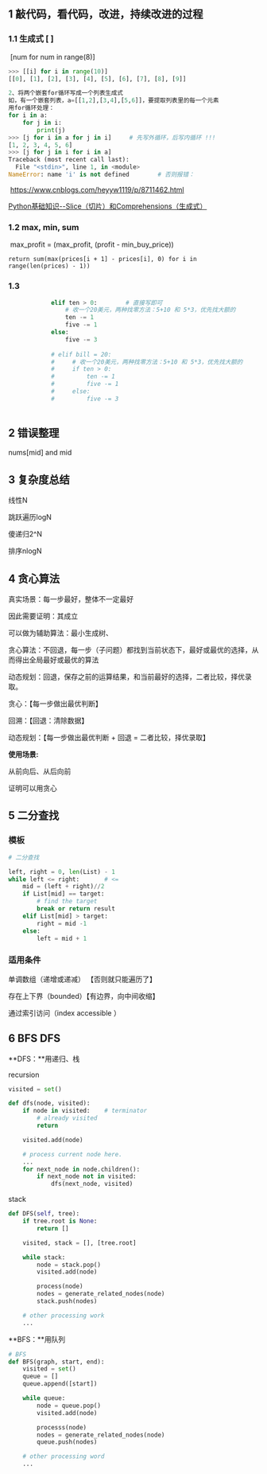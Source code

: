 ## 1 敲代码，看代码，改进，持续改进的过程

### 1.1 生成式 [ ]

​		[num for num in range(8)]

```python
>>> [[i] for i in range(10)] 
[[0], [1], [2], [3], [4], [5], [6], [7], [8], [9]]

2、将两个嵌套for循环写成一个列表生成式
如，有一个嵌套列表，a=[[1,2],[3,4],[5,6]]，要提取列表里的每一个元素
用for循环处理：
for i in a:
    for j in i:
        print(j)
>>> [j for i in a for j in i]     # 先写外循环，后写内循环 !!!
[1, 2, 3, 4, 5, 6]
>>> [j for j in i for i in a] 
Traceback (most recent call last):
  File "<stdin>", line 1, in <module>
NameError: name 'i' is not defined        # 否则报错：
```

​	https://www.cnblogs.com/heyyw1119/p/8711462.html

[	Python基础知识--Slice（切片）和Comprehensions（生成式）](https://www.cnblogs.com/heyyw1119/p/8711462.html)

### 1.2 max, min, sum

​		max_profit = (max_profit, (profit - min_buy_price))

   	return sum(max(prices[i + 1] - prices[i], 0) for i in range(len(prices) - 1))

### 1.3 

```python
            elif ten > 0:        # 直接写即可
                # 收一个20美元，两种找零方法：5+10 和 5*3，优先找大额的
                ten -= 1
                five -= 1
            else:
                five -= 3
                
            # elif bill = 20:
            #     # 收一个20美元，两种找零方法：5+10 和 5*3，优先找大额的
            #     if ten > 0:
            #         ten -= 1
            #         five -= 1
            #     else:
            #         five -= 3
            
```



## 2 错误整理

nums[mid]  and mid



## 3 复杂度总结

线性N 

跳跃遍历logN 

傻递归2^N 

排序nlogN



## 4 贪心算法

真实场景：每一步最好，整体不一定最好

因此需要证明：其成立

可以做为辅助算法：最小生成树、



贪心算法：不回退，每一步（子问题）都找到当前状态下，最好或最优的选择，从而得出全局最好或最优的算法

动态规划：回退，保存之前的运算结果，和当前最好的选择，二者比较，择优录取。



贪心：【每一步做出最优判断】

回溯：【回退：清除数据】

动态规划：【每一步做出最优判断  +  回退  =  二者比较，择优录取】



**使用场景:**

从前向后、从后向前

证明可以用贪心



## 5 二分查找

### 模板

```python
# 二分查找

left, right = 0, len(List) - 1
while left <= right:       # <=
    mid = (left + right)//2
    if List[mid] == target:
        # find the target
        break or return result
    elif List[mid] > target:
        right = mid -1
    else:
        left = mid + 1
```

### 适用条件

单调数组（递增或递减） 【否则就只能遍历了】

存在上下界（bounded）【有边界，向中间收缩】

通过索引访问（index accessible ）



## 6 BFS DFS

**DFS：**用递归、栈

recursion

```python
visited = set()

def dfs(node, visited):
    if node in visited:    # terminator
        # already visited
        return 

    visited.add(node)

    # process current node here.
    ...
    for next_node in node.children():
        if next_node not in visited:
            dfs(next_node, visited)
```

stack

```python
def DFS(self, tree):
    if tree.root is None:
        return []

    visited, stack = [], [tree.root]

    while stack:
        node = stack.pop()
        visited.add(node)

        process(node)
        nodes = generate_related_nodes(node)
        stack.push(nodes)

    # other processing work
    ...
```

**BFS：**用队列

```python
# BFS
def BFS(graph, start, end):
    visited = set()
    queue = []
    queue.append([start])

    while queue:
        node = queue.pop()
        visited.add(node)

        processs(node)
        nodes = generate_related_nodes(node)
        queue.push(nodes)

    # other processing word
    ...
```

